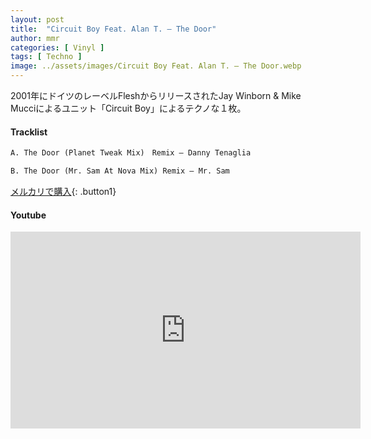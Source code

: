 ```yaml
---
layout: post
title:  "Circuit Boy Feat. Alan T. – The Door"
author: mmr
categories: [ Vinyl ]
tags: [ Techno ]
image: ../assets/images/Circuit Boy Feat. Alan T. – The Door.webp
---
```


2001年にドイツのレーベルFleshからリリースされたJay Winborn & Mike Mucciによるユニット「Circuit Boy」によるテクノな１枚。

#### Tracklist
```md
A. The Door (Planet Tweak Mix)　Remix – Danny Tenaglia

B. The Door (Mr. Sam At Nova Mix) Remix – Mr. Sam
```

[メルカリで購入](https://jp.mercari.com/item/m44348501009?afid=6142608987){: .button1}

#### Youtube
<iframe width="560" height="315" src="https://www.youtube.com/embed/1sQPEHcFgpQ?si=7ICkGa2bysRoMinV" title="YouTube video player" frameborder="0" allow="accelerometer; autoplay; clipboard-write; encrypted-media; gyroscope; picture-in-picture; web-share" referrerpolicy="strict-origin-when-cross-origin" allowfullscreen></iframe>